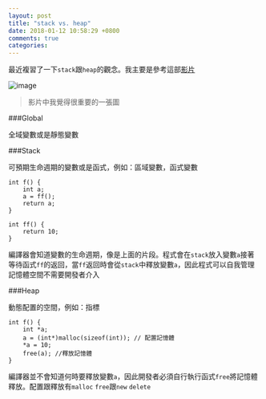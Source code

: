 ```yaml
---
layout: post
title: "stack vs. heap"
date: 2018-01-12 10:58:29 +0800
comments: true
categories: 
---
```

最近複習了一下`stack`跟`heap`的觀念。我主要是參考這部[影片](https://www.youtube.com/watch?v=_8-ht2AKyH4)

![image](https://i.ytimg.com/vi/_8-ht2AKyH4/maxresdefault.jpg)
>影片中我覺得很重要的一張圖

###Global

全域變數或是靜態變數

###Stack

可預期生命週期的變數或是函式，例如：區域變數，函式變數

```
int f() {
	int a;
	a = ff();
	return a;
}

int ff() {
	return 10;
}
```

編譯器會知道變數的生命週期，像是上面的片段。程式會在`stack`放入變數`a`接著等待函式`ff`的返回，當`ff`返回時會從`stack`中釋放變數`a`，因此程式可以自我管理記憶體空間不需要開發者介入

###Heap

動態配置的空間，例如：指標

```
int f() {
	int *a;
	a = (int*)malloc(sizeof(int)); // 配置記憶體
	*a = 10;
	free(a); //釋放記憶體
}
```

編譯器並不會知道何時要釋放變數`a`，因此開發者必須自行執行函式`free`將記憶體釋放。配置跟釋放有`malloc` `free`跟`new` `delete`
